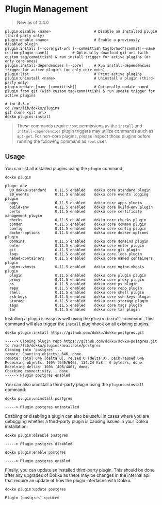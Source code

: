 # Plugin Management

> New as of 0.4.0

```
plugin:disable <name>                    # Disable an installed plugin (third-party only)
plugin:enable <name>                     # Enable a previously disabled plugin
plugin:install [--core|git-url [--committish tag|branch|commit|--name custom-plugin-name]]           # Optionally download git-url (with custom tag/committish) & run install trigger for active plugins (or only core ones)
plugin:install-dependencies [--core]     # Run install-dependencies trigger for active plugins (or only core ones)
plugin:list                              # Print active plugins
plugin:uninstall <name>                  # Uninstall a plugin (third-party only)
plugin:update [name [committish]]        # Optionally update named plugin from git (with custom tag/committish) & run update trigger for active plugins
```

```shell
# for 0.3.x
cd /var/lib/dokku/plugins
git clone <git url>
dokku plugins-install
```

> These commands require `root` permissions as the `install` and `install-dependencies` plugin triggers may utilize commands such as `apt-get`. For non-core plugins, please inspect those plugins before running the following command as `root` user.

## Usage

You can list all installed plugins using the `plugin` command:

```shell
dokku plugin
```

```
plugn: dev
  00_dokku-standard    0.11.5 enabled    dokku core standard plugin
  20_events            0.11.5 enabled    dokku core events logging plugin
  apps                 0.11.5 enabled    dokku core apps plugin
  build-env            0.11.5 enabled    dokku core build-env plugin
  certs                0.11.5 enabled    dokku core certificate management plugin
  checks               0.11.5 enabled    dokku core checks plugin
  common               0.11.5 enabled    dokku core common plugin
  config               0.11.5 enabled    dokku core config plugin
  docker-options       0.11.5 enabled    dokku core docker-options plugin
  domains              0.11.5 enabled    dokku core domains plugin
  enter                0.11.5 enabled    dokku core enter plugin
  git                  0.11.5 enabled    dokku core git plugin
  logs                 0.11.5 enabled    dokku core logs plugin
  named-containers     0.11.5 enabled    dokku core named containers plugin
  nginx-vhosts         0.11.5 enabled    dokku core nginx-vhosts plugin
  plugin               0.11.5 enabled    dokku core plugin plugin
  proxy                0.11.5 enabled    dokku core proxy plugin
  ps                   0.11.5 enabled    dokku core ps plugin
  repo                 0.11.5 enabled    dokku core repo plugin
  shell                0.11.5 enabled    dokku core shell plugin
  ssh-keys             0.11.5 enabled    dokku core ssh-keys plugin
  storage              0.11.5 enabled    dokku core storage plugin
  tags                 0.11.5 enabled    dokku core tags plugin
  tar                  0.11.5 enabled    dokku core tar plugin
```

Installing a plugin is easy as well using the `plugin:install` command. This command will also trigger the `install` pluginhook on all existing plugins.

```shell
dokku plugin:install https://github.com/dokku/dokku-postgres.git
```

```
-----> Cloning plugin repo https://github.com/dokku/dokku-postgres.git to /var/lib/dokku/plugins/available/postgres
Cloning into 'postgres'...
remote: Counting objects: 646, done.
remote: Total 646 (delta 0), reused 0 (delta 0), pack-reused 646
Receiving objects: 100% (646/646), 134.24 KiB | 0 bytes/s, done.
Resolving deltas: 100% (406/406), done.
Checking connectivity... done.
-----> Plugin postgres enabled
```

You can also uninstall a third-party plugin using the `plugin:uninstall` command:

```shell
dokku plugin:uninstall postgres
```

```
-----> Plugin postgres uninstalled
```

Enabling or disabling a plugin can also be useful in cases where you are debugging whether a third-party plugin is causing issues in your Dokku installation:

```shell
dokku plugin:disable postgres
```

```
-----> Plugin postgres disabled
```

```shell
dokku plugin:enable postgres
```

```
-----> Plugin postgres enabled
```

Finally, you can update an installed third-party plugin. This should be done after any upgrades of Dokku as there may be changes in the internal api that require an update of how the plugin interfaces with Dokku.

```shell
dokku plugin:update postgres
```

```
Plugin (postgres) updated
```
